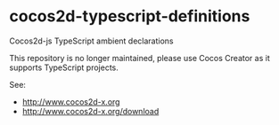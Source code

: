 # cocos2d-typescript-definitions
Cocos2d-js TypeScript ambient declarations

This repository is no longer maintained, please use Cocos Creator as it supports TypeScript projects.

See:

* http://www.cocos2d-x.org
* http://www.cocos2d-x.org/download
